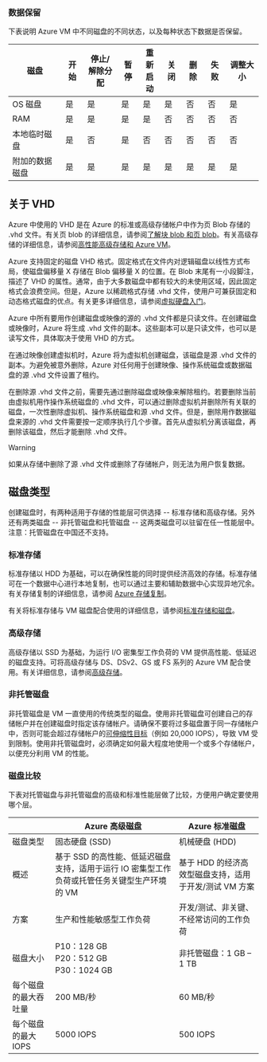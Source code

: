 ### 数据保留 

下表说明 Azure VM 中不同磁盘的不同状态，以及每种状态下数据是否保留。

| 磁盘 | 开始 | 停止/<br>解除分配 | 暂停 | 重新<br>启动 | 关闭<br> | 删除 | 失败 | 调整大小 | 
| ---- | ----- | ---- | ---- | ---- | ----  | ------ | ------- | ------ | 
| OS 磁盘 | 是 | 是 | 是 | 是 | 是 | 否 | 否 | 是 | 
| RAM | 是 | 是 | 是 | 是 | 否 | 否 | 否 | 否 | 
| 本地临时磁盘 | 是 | 否 | 是 | 否 | 否 | 否 | 否 | 否 | 
| 附加的数据磁盘 | 是 | 是 | 是 | 是 | 是 | 是 | 是 | 是 | 

## 关于 VHD

Azure 中使用的 VHD 是在 Azure 的标准或高级存储帐户中作为页 Blob 存储的 .vhd 文件。有关页 blob 的详细信息，请参阅[了解块 blob 和页 blob](https://docs.microsoft.com/rest/api/storageservices/fileservices/Understanding-Block-Blobs--Append-Blobs--and-Page-Blobs/)。有关高级存储的详细信息，请参阅[高性能高级存储和 Azure VM](../articles/storage/storage-premium-storage.md)。

Azure 支持固定的磁盘 VHD 格式。固定格式在文件内对逻辑磁盘以线性方式布局，使磁盘偏移量 X 存储在 Blob 偏移量 X 的位置。在 Blob 末尾有一小段脚注，描述了 VHD 的属性。通常，由于大多数磁盘中都有较大的未使用区域，因此固定格式会浪费空间。但是，Azure 以稀疏格式存储 .vhd 文件，使用户可兼获固定和动态格式磁盘的优点。有关更多详细信息，请参阅[虚拟硬盘入门](https://technet.microsoft.com/zh-cn/library/dd979539.aspx)。

Azure 中所有要用作创建磁盘或映像的源的 .vhd 文件都是只读文件。在创建磁盘或映像时，Azure 将生成 .vhd 文件的副本。这些副本可以是只读文件，也可以是读写文件，具体取决于使用 VHD 的方式。

在通过映像创建虚拟机时，Azure 将为虚拟机创建磁盘，该磁盘是源 .vhd 文件的副本。为避免被意外删除，Azure 对任何用于创建映像、操作系统磁盘或数据磁盘的源 .vhd 文件设置了租约。

在删除源 .vhd 文件之前，需要先通过删除磁盘或映像来解除租约。若要删除当前由虚拟机用作操作系统磁盘的 .vhd 文件，可以通过删除虚拟机并删除所有关联的磁盘，一次性删除虚拟机、操作系统磁盘和源 .vhd 文件。但是，删除用作数据磁盘来源的 .vhd 文件需要按一定顺序执行几个步骤。首先从虚拟机分离该磁盘，再删除该磁盘，然后才能删除 .vhd 文件。

> [!WARNING]
如果从存储中删除了源 .vhd 文件或删除了存储帐户，则无法为用户恢复数据。
> 

## 磁盘类型 

创建磁盘时，有两种适用于存储的性能层可供选择 -- 标准存储和高级存储。另外还有两类磁盘 -- 非托管磁盘和托管磁盘 -- 这两类磁盘可以驻留在任一性能层中。注意：托管磁盘在中国还不支持。

### 标准存储 

标准存储以 HDD 为基础，可以在确保性能的同时提供经济高效的存储。标准存储可在一个数据中心进行本地复制，也可以通过主要和辅助数据中心实现异地冗余。有关存储复制的详细信息，请参阅 [Azure 存储复制](../articles/storage/storage-redundancy.md)。

有关将标准存储与 VM 磁盘配合使用的详细信息，请参阅[标准存储和磁盘](../articles/storage/storage-standard-storage.md)。

### 高级存储 

高级存储以 SSD 为基础，为运行 I/O 密集型工作负荷的 VM 提供高性能、低延迟的磁盘支持。可将高级存储与 DS、DSv2、GS 或 FS 系列的 Azure VM 配合使用。有关详细信息，请参阅[高级存储](../articles/storage/storage-premium-storage.md)。

### 非托管磁盘

非托管磁盘是 VM 一直使用的传统类型的磁盘。使用非托管磁盘可创建自己的存储帐户并在创建磁盘时指定该存储帐户。请确保不要将过多磁盘置于同一存储帐户中，否则可能会超过存储帐户的[可伸缩性目标](../articles/storage/storage-scalability-targets.md)（例如 20,000 IOPS），导致 VM 受到限制。使用非托管磁盘时，必须确定如何最大程度地使用一个或多个存储帐户，以便充分利用 VM 的性能。

### 磁盘比较

下表对托管磁盘与非托管磁盘的高级和标准性能层做了比较，方便用户确定要使用哪个层。

| | Azure 高级磁盘 | Azure 标准磁盘 |
|--- | ------------------ | ------------------- |
| 磁盘类型 | 固态硬盘 (SSD) | 机械硬盘 (HDD) |
| 概述 | 基于 SSD 的高性能、低延迟磁盘支持，适用于运行 IO 密集型工作负荷或托管任务关键型生产环境的 VM | 基于 HDD 的经济高效型磁盘支持，适用于开发/测试 VM 方案 |
| 方案 | 生产和性能敏感型工作负荷 | 开发/测试、非关键、<br>不经常访问的工作负荷 |
| 磁盘大小 | P10：128 GB<br>P20：512 GB<br>P30：1024 GB | 非托管磁盘：1 GB – 1 TB |
| 每个磁盘的最大吞吐量 | 200 MB/秒 | 60 MB/秒 |
| 每个磁盘的最大 IOPS | 5000 IOPS | 500 IOPS |

<!---HONumber=Mooncake_0313_2017-->